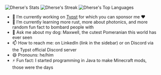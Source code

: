 ![Dherse's Stats](https://github-readme-stats.vercel.app/api?username=Dherse&theme=vue-dark&show_icons=true&hide_border=true&count_private=true)
![Dherse's Streak](https://github-readme-streak-stats.herokuapp.com/?user=Dherse&theme=vue-dark&hide_border=true)
![Dherse's Top Languages](https://github-readme-stats.vercel.app/api/top-langs/?username=Dherse&theme=vue-dark&show_icons=true&hide_border=true&layout=compact)

- 🔭 I’m currently working on [Typst](https://github.com/typst/typst) for which you can sponsor me ❤️
- 🌱 I’m currently learning more rust, more about photonics, and more random fun fact to bombard people with
- 💬 Ask me about my dog: Maxwell, the cutest Pomeranian this world has ever seen
- 📫 How to reach me: on LinkedIn (link in the sidebar) or on Discord via the Typst official Discord server
- 😄 Pronouns: he/him
- ⚡ Fun fact: I started programming in Java to make Minecraft mods, those were the days

